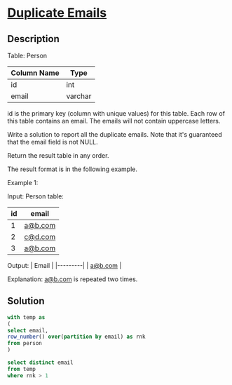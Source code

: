 
# [Duplicate Emails](https://leetcode.com/problems/duplicate-emails/description/)

## Description
Table: Person

| Column Name | Type    |
|-------------|---------|
| id          | int     |
| email       | varchar |

id is the primary key (column with unique values) for this table.
Each row of this table contains an email. The emails will not contain uppercase letters.
 
Write a solution to report all the duplicate emails. Note that it's guaranteed that the email field is not NULL.

Return the result table in any order.

The result format is in the following example.

Example 1:

Input: 
Person table:

| id | email   |
|----|---------|
| 1  | a@b.com |
| 2  | c@d.com |
| 3  | a@b.com |

Output: 
| Email   |
|---------|
| a@b.com |

Explanation: a@b.com is repeated two times.


## Solution

```sql
with temp as 
(
select email,
row_number() over(partition by email) as rnk
from person
)

select distinct email 
from temp 
where rnk > 1
```